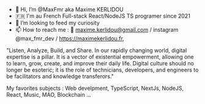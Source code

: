 - 👋 Hi, I’m @MaxFmr aka Maxime KERLIDOU
- 🇫🇷 I'm au French Full-stack React/NodeJS TS programer since 2021
- 💞️ I’m looking to feed my curiosity 
- 📫 How to reach me : 📧 maxime.kerlidou@gmail.com / instagram @max_fmr_dev / https://maximekerlidou.fr,


"Listen, Analyze, Build, and Share.
In our rapidly changing world, digital expertise is a pillar. It is a vector of existential empowerment, allowing one to learn, grow, create, and improve their daily life. Digital culture should no longer be esoteric; it is the role of technicians, developers, and engineers to be facilitators and knowledge transferors."


My favorites subjects : Web develpment, TypeScript, NextJs, NodeJS, React, Music, MAO, Blockchain ...

<!---
MaxFmr/MaxFmr is a ✨ special ✨ repository because its `README.md` (this file) appears on your GitHub profile.
You can click the Preview link to take a look at your changes.
--->
